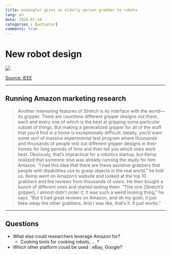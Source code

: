 ```yaml
---
title: exGoogler gives an elderly person grabber to robots
lang: en
date: 2020-07-16
categories : [actuator]
comments: true
---
```


# New robot design
![](https://spectrum.ieee.org/image/MzY1OTY4NQ.jpeg)

[Source: IEEE](https://spectrum.ieee.org/automaton/robotics/home-robots/hello-robots-stretch-mobile-manipulator)

---

## Running Amazon marketing research 

> Another interesting features of Stretch is its interface with the world—its gripper. There are countless different gripper designs out there, each and every one of which is the best at gripping some particular subset of things. But making a generalized gripper for all of the stuff that you’d find in a home is exceptionally difficult. Ideally, you’d want some sort of massive experimental test program where thousands and thousands of people test out different gripper designs in their homes for long periods of time and then tell you which ones work best. Obviously, that’s impractical for a robotics startup, but Kemp realized that someone else was already running the study for him: Amazon.
> “I had this idea that there are these assistive grabbers that people with disabilities use to grasp objects in the real world,” he told us. Kemp went on Amazon’s website and looked at the top 10 grabbers and the reviews from thousands of users. He then bought a bunch of different ones and started testing them. “This one [Stretch’s gripper], I almost didn’t order it, it was such a weird looking thing,” he says. “But it had great reviews on Amazon, and oh my gosh, it just blew away the other grabbers. And I was like, that’s it. It just works.”

---

## Questions

* What else could researchers leverage Amazon for? 
    * Cooking tools for cooking robots, ... ?
* Which other platform could be used : eBay, Google?
